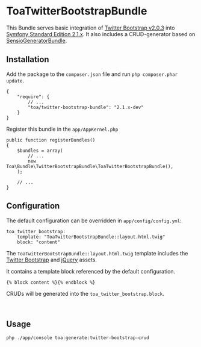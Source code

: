 # ToaTwitterBootstrapBundle

This Bundle serves basic integration of [Twitter Bootstrap v2.0.3](http://twitter.github.com/bootstrap) into [Symfony Standard Edition 2.1.x](https://github.com/symfony/symfony-standard).
It also includes a CRUD-generator based on [SensioGeneratorBundle](https://github.com/sensio/SensioGeneratorBundle).


## Installation

Add the package to the `composer.json` file and run `php composer.phar update`.

	{
	    "require": {
	        // ...
	        "toa/twitter-bootstrap-bundle": "2.1.x-dev"
	    }
	}

Register this bundle in the `app/AppKernel.php`

	public function registerBundles()
	{
		$bundles = array(
			// ...
			new Toa\Bundle\TwitterBootstrapBundle\ToaTwitterBootstrapBundle(),
		);
		
		// ...
	}


## Configuration

The default configuration can be overridden in `app/config/config.yml`:

	toa_twitter_bootstrap:
		template: "ToaTwitterBootstrapBundle::layout.html.twig"
		block: "content"

The `ToaTwitterBootstrapBundle::layout.html.twig` template includes the [Twitter Bootstrap](http://twitter.github.com/bootstrap) and [jQuery](http://jquery.com/) assets.

It contains a template block referenced by the default configuration.

	{% block content %}{% endblock %}

CRUDs will be generated into the `toa_twitter_bootstrap.block`.

 
## Usage

`php ./app/console toa:generate:twitter-bootstrap-crud`